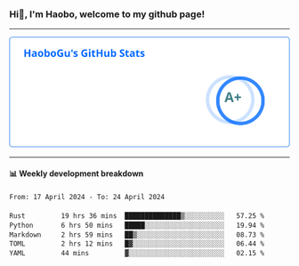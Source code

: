 <!--<h2 align="center"> Hi👋, I'm Haobo, welcome to my github page! </h2>-->
### Hi👋, I'm Haobo, welcome to my github page!
-------

<img href="https://github.com/HaoboGu" src="assets/stats.svg" alt="github stats" /> 

-------

#### 📊 **Weekly development breakdown**
<!--START_SECTION:waka-->

```txt
From: 17 April 2024 - To: 24 April 2024

Rust         19 hrs 36 mins  ██████████████▒░░░░░░░░░░   57.25 %
Python       6 hrs 50 mins   █████░░░░░░░░░░░░░░░░░░░░   19.94 %
Markdown     2 hrs 59 mins   ██▒░░░░░░░░░░░░░░░░░░░░░░   08.73 %
TOML         2 hrs 12 mins   █▓░░░░░░░░░░░░░░░░░░░░░░░   06.44 %
YAML         44 mins         ▓░░░░░░░░░░░░░░░░░░░░░░░░   02.15 %
```

<!--END_SECTION:waka-->
<!--
backup url: https://github-readme-status-dusky-ten.vercel.app/api?username=HaoboGu&count_private=true&show_icons=true&theme=transparent&border_color=2f80ed
-->
<!--
**HaoboGu/HaoboGu** is a ✨ _special_ ✨ repository because its `README.md` (this file) appears on your GitHub profile.

Here are some ideas to get you started:

- 🔭 I’m currently working on AI-assisted programming tools
- 🌱 I’m currently learning ...
- 👯 I’m looking to collaborate on ...
- 🤔 I’m looking for help with ...
- 💬 Ask me about ...
- 📫 How to reach me: ...
- 😄 Pronouns: ...
- ⚡ Fun fact: ...
-->
